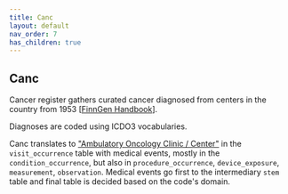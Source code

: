 ```yaml
---
title: Canc
layout: default
nav_order: 7
has_children: true
---
```



## Canc

Cancer register gathers curated cancer diagnosed from centers in the country from 1953 [[FinnGen Handbook](https://finngen.gitbook.io/finngen-analyst-handbook/finngen-data-specifics/red-library-data-individual-level-data/what-phenotype-files-are-available-in-sandbox-1/detailed-longitudinal-data/registers-in-the-detailed-longitudinal-data#finnish-cancer-registry)]. 

Diagnoses are coded using ICDO3 vocabularies. 

Canc translates to ["Ambulatory Oncology Clinic / Center"](https://athena.ohdsi.org/search-terms/terms/38004268) in the `visit_occurrence` table with medical events, mostly in the `condition_occurrence`, but also in `procedure_occurrence`,  `device_exposure`, `measurement`, `observation`. Medical events go first to the intermediary `stem` table and final table is decided based on the code's domain. 
